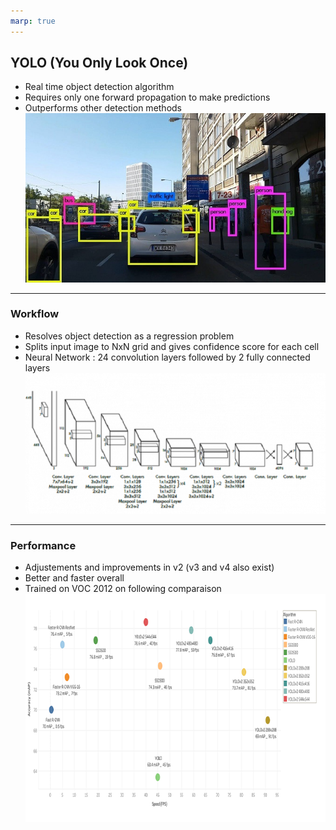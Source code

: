 ```yaml
---
marp: true
---
```


## YOLO (You Only Look Once)
- Real time object detection algorithm
- Requires only one forward propagation to make predictions
- Outperforms other detection methods
![alt text](/assets/images/yoloExample.jpg "YOLO Example")

---

### Workflow
- Resolves object detection as a regression problem
- Splits input image to NxN grid and gives confidence score for each cell
- Neural Network : 24 convolution layers followed by 2 fully connected layers
![alt text](/assets/images/yoloNN.png "YOLO Neural Network")

---

### Performance
- Adjustements and improvements in v2 (v3 and v4 also exist)
- Better and faster overall
- Trained on VOC 2012 on following comparaison
![alt text](/assets/images/yoloPerformance.png "YOLO Performance")